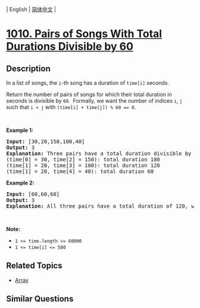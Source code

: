 
| English | [简体中文](README.md) |

# [1010. Pairs of Songs With Total Durations Divisible by 60](https://leetcode-cn.com/problems/pairs-of-songs-with-total-durations-divisible-by-60/)

## Description

<p>In a list of songs, the <code>i</code>-th&nbsp;song has a duration of&nbsp;<code>time[i]</code> seconds.&nbsp;</p>

<p>Return the number of pairs of songs for which their total&nbsp;duration in seconds is divisible by <code>60</code>.&nbsp; Formally, we want the number of&nbsp;indices <code>i</code>, <code>j</code> such that&nbsp;<code>i &lt; j</code> with <code>(time[i] + time[j]) % 60 == 0</code>.</p>

<p>&nbsp;</p>

<p><strong>Example 1:</strong></p>

<pre>
<strong>Input: </strong><span id="example-input-1-1">[30,20,150,100,40]</span>
<strong>Output: </strong><span id="example-output-1">3</span>
<strong>Explanation: </strong>Three pairs have a total duration divisible by 60:
(time[0] = 30, time[2] = 150): total duration 180
(time[1] = 20, time[3] = 100): total duration 120
(time[1] = 20, time[4] = 40): total duration 60
</pre>

<div>
<p><strong>Example 2:</strong></p>

<pre>
<strong>Input: </strong><span id="example-input-2-1">[60,60,60]</span>
<strong>Output: </strong><span id="example-output-2">3</span>
<strong>Explanation: </strong>All three pairs have a total duration of 120, which is divisible by 60.
</pre>
</div>

<p>&nbsp;</p>

<p><strong>Note:</strong></p>

<ul>
	<li><code>1 &lt;= time.length &lt;= 60000</code></li>
	<li><code>1 &lt;= time[i] &lt;= 500</code></li>
</ul>


## Related Topics

- [Array](https://leetcode-cn.com/tag/array)

## Similar Questions


